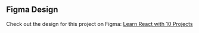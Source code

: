 ## Figma Design

Check out the design for this project on Figma: [Learn React with 10 Projects](https://www.figma.com/design/rephrU2FVgN8MFz6XhnP51/Learn-React-with-10-Projects?node-id=0-1&p=f&t=CIaXerPXK9ADjjaV-0)
